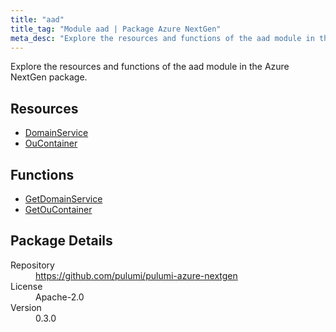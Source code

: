 ```yaml
---
title: "aad"
title_tag: "Module aad | Package Azure NextGen"
meta_desc: "Explore the resources and functions of the aad module in the Azure NextGen package."
---
```


<!-- WARNING: this file was generated by Pulumi Docs Generator. -->
<!-- Do not edit by hand unless you're certain you know what you are doing! -->

Explore the resources and functions of the aad module in the Azure NextGen package.

<h2 id="resources">Resources</h2>
<ul class="api">
    <li><a href="domainservice" title="DomainService"><span class="symbol resource"></span>DomainService</a></li>
    <li><a href="oucontainer" title="OuContainer"><span class="symbol resource"></span>OuContainer</a></li>
</ul>

<h2 id="functions">Functions</h2>
<ul class="api">
    <li><a href="getdomainservice" title="GetDomainService"><span class="symbol function"></span>GetDomainService</a></li>
    <li><a href="getoucontainer" title="GetOuContainer"><span class="symbol function"></span>GetOuContainer</a></li>
</ul>

<h2 id="package-details">Package Details</h2>
<dl class="package-details">
	<dt>Repository</dt>
	<dd><a href="https://github.com/pulumi/pulumi-azure-nextgen">https://github.com/pulumi/pulumi-azure-nextgen</a></dd>
	<dt>License</dt>
	<dd>Apache-2.0</dd>
	<dt>Version</dt>
	<dd>0.3.0</dd>
</dl>




